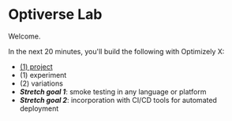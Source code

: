 # Optiverse Lab

Welcome.

In the next 20 minutes, you'll build the following with Optimizely X:
- [(1) project](https://github.com/j0b3ch01/poc_omz_20170721/blob/master/starthere.md)
- (1) experiment
- (2) variations
- **_Stretch goal 1_**: smoke testing in any language or platform
- **_Stretch goal 2_**: incorporation with CI/CD tools for automated deployment

